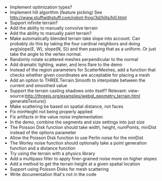  - Implement optimization types?
 - Implement hill algorithm (feature picking)
   See http://www.stuffwithstuff.com/robot-frog/3d/hills/hill.html
 - Support infinite terrain?
 - Add the ability to manually convolve terrain
 - Add the ability to manually paint terrain?
 - Make automatically blended terrain take slope into account. Can
   probably do this by taking the four cardinal neighbors and doing
   avg(slope(E, W), slope(N, S)) and then passing that as a uniform. Or just
   take the angle to the vertex normal.
 - Randomly rotate scattered meshes perpendicular to the normal
 - Add dramatic lighting, water, and lens flare to the demo
 - Instead of the region parameters for ScatterMeshes, add a function
   that checks whether given coordinates are acceptable for placing a mesh
 - Add an option to THREE.Terrain.Smooth to interpolate between the
   current and smoothed value
 - Support the terrain casting shadows onto itself?
   Relevant: view-source:http://threejs.org/examples/webgl_geometry_terrain.html generateTexture()
 - Make scattering be based on spatial distance, not faces
 - Fix minHeight not being properly applied
 - Fix artifacts in the value noise implementation
 - In the demo, combine the segments and size settings into just size
 - The Poisson Disk function should take width, height, numPoints,
   minDist instead of the options parameter
 - Allow the Poisson Disk function to use Perlin noise for the minDist
 - The Worley noise function should optionally take a point generation
   function and a distance function
 - Try using the terrain with a physics library
 - Add a multipass filter to apply finer-grained noise more on higher
   slopes
 - Add a method to get the terrain height at a given spatial location
 - Support using Poisson Disks for mesh scattering
 - Write documentation that's not in the code
